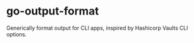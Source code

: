 # go-output-format

Generically format output for CLI apps, inspired by Hashicorp Vaults CLI
options.
